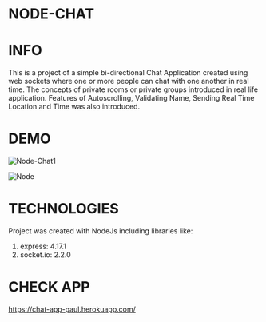 # NODE-CHAT

# INFO
This is a project of a simple bi-directional Chat Application created using web sockets where one or more people can chat with one another in real time. The concepts of private rooms or private groups introduced in real life application. Features of Autoscrolling, Validating Name, Sending Real Time Location and Time was also introduced.


# DEMO

![Node-Chat1](https://user-images.githubusercontent.com/62182820/129438960-9eef5e41-4cfc-4b6f-8957-8a5b8fa5df0a.PNG)

![Node](https://user-images.githubusercontent.com/62182820/129438967-b832fe66-0295-4c37-8543-58aedd628c60.PNG)

# TECHNOLOGIES
Project was created with NodeJs including libraries like:

1) express: 4.17.1
2) socket.io: 2.2.0


# CHECK APP

https://chat-app-paul.herokuapp.com/

